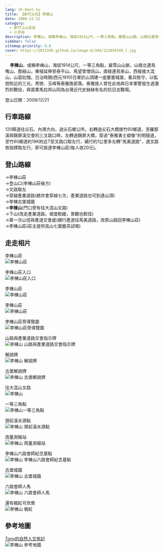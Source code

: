 ```yaml
---
lang: zh-Hant-tw
title: 【新竹尖石】李棟山
date: 2008-12-22
category: 
  - 新竹上山走走
  - 小百岳
description: 李棟山，或稱李崠山，海拔1914公尺，一等三角點，屬雪山山脈，山稜北連鳥嘴山、那結山，東稜延伸至泰平山、馬望曾僧侶山，南稜連鳥來山，西稜接大混山，山容壯闊。日治時期(西元1910)日軍於山頂建一座要塞城堡，重兵駐守，以監控附近的三光、秀巒、玉峰等泰雅族部落。泰雅族人曾在此地與日本軍警發生過激烈的戰役，與苗栗馬拉邦山同為台灣近代史赫赫有名的抗日古戰場。
sidebar: false
sitemap.priority: 0.8
cover: https://1013399.github.io/image-6/384/122856349_l.jpg
---
```


    **李棟山**，或稱李崠山，海拔1914公尺，一等三角點，屬雪山山脈，山稜北連鳥嘴山、那結山，東稜延伸至泰平山、馬望曾僧侶山，南稜連鳥來山，西稜接大混山，山容壯闊。日治時期(西元1910)日軍於山頂建一座要塞城堡，重兵駐守，以監控附近的三光、秀巒、玉峰等泰雅族部落。泰雅族人曾在此地與日本軍警發生過激烈的戰役，與苗栗馬拉邦山同為台灣近代史赫赫有名的抗日古戰場。

<!-- more -->

登山日期：2008/12/21

## 行車路線
120縣道往尖石、內灣方向，過尖石鄉公所，右轉過尖石大橋接竹60鄉道，至羅那溪與錦屏溪交會的三叉路口時，左轉過錦屏大橋，穿過"泰雅勇士塑像"的明隧道，至竹60鄉道約19K附近T型叉路口取左行，續行約1公里多左轉"馬美道路"，遇叉路依指標取左行，即可抵達李棟山莊(每人收20元)。

## 登山路線
→李棟山莊  
→登山口(李棟山莊後方)  
→叉路取左  
→穿越產業道路(總共會穿越七次，產業道路也可到達山頂)  
→李棟古堡城牆  
→**李棟山**(門口旁有往大混山叉路)  
→下山(改走產業道路，坡度較緩，景觀也較佳)  
→第一次山徑與產道交會處(續行產道往馬美道路，改原山路回李棟山莊)  
→李棟山莊(莊主提供高山七葉膽茶試喝)

## 走走相片
李棟山莊  
![李棟山莊](https://1013399.github.io/image-6/384/122856298_l.jpg)

李棟山莊入口  
![李棟山莊入口](https://1013399.github.io/image-6/384/122856341_l.jpg)

李棟山莊  
![李棟山莊](https://1013399.github.io/image-6/384/122856349_l.jpg)

李棟山莊  
![李棟山莊](https://1013399.github.io/image-6/384/122856354_l.jpg)

李棟山莊旁導覽圖  
![李棟山莊旁導覽圖](https://1013399.github.io/image-6/384/122856359_l.jpg)

山路與產業道路交會指示牌  
![李棟山 山路與產業道路交會指示牌](https://1013399.github.io/image-6/384/122856384_l.jpg)

解說牌  
![李棟山 解說牌](https://1013399.github.io/image-6/384/122856401_l.jpg)

古堡解說牌  
![李棟山 古堡解說牌](https://1013399.github.io/image-6/384/122856403_l.jpg)

往大混山叉路  
![李棟山](https://1013399.github.io/image-6/384/122856412_l.jpg)

一等三角點  
![李棟山一等三角點](https://1013399.github.io/image-6/384/122856432_l.jpg)

頭前溪水源點  
![李棟山 頭前溪水源點](https://1013399.github.io/image-6/384/122856447_l.jpg)

雨量測報站  
![李棟山 雨量測報站](https://1013399.github.io/image-6/384/122856465_l.jpg)

李棟山六路會師紀念基點  
![李棟山 李棟山六路會師紀念基點](https://1013399.github.io/image-6/384/122856472_l.jpg)

古堡城牆  
![李棟山 古堡城牆](https://1013399.github.io/image-6/384/122856476_l.jpg)

六路會師人馬  
![李棟山 六路會師人馬](https://1013399.github.io/image-6/384/122856518_l.jpg)

還有楓紅可欣賞  
![李棟山 楓紅](https://1013399.github.io/image-6/384/122856522_l.jpg)

## 參考地圖
[Tony的自然人文旅記](http://www.tonyhuang39.com/tony0606/tony0606.html)  
![李棟山 參考地圖](https://1013399.github.io/image-6/384/122856608_l.jpg)
